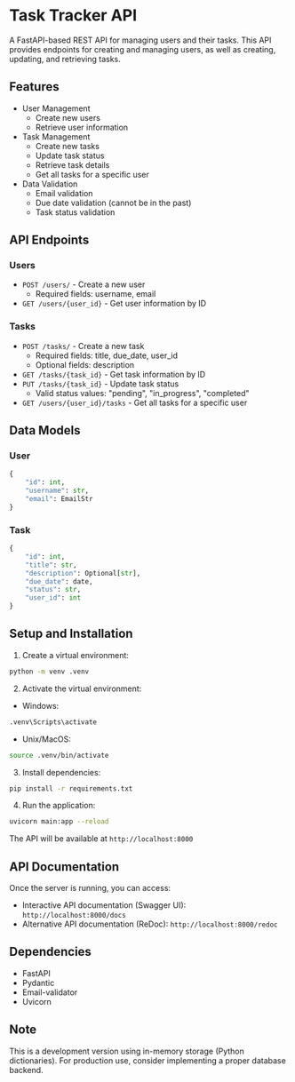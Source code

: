 # Task Tracker API

A FastAPI-based REST API for managing users and their tasks. This API provides endpoints for creating and managing users, as well as creating, updating, and retrieving tasks.

## Features

- User Management
  - Create new users
  - Retrieve user information
- Task Management
  - Create new tasks
  - Update task status
  - Retrieve task details
  - Get all tasks for a specific user
- Data Validation
  - Email validation
  - Due date validation (cannot be in the past)
  - Task status validation

## API Endpoints

### Users

- `POST /users/` - Create a new user
  - Required fields: username, email
- `GET /users/{user_id}` - Get user information by ID

### Tasks

- `POST /tasks/` - Create a new task
  - Required fields: title, due_date, user_id
  - Optional fields: description
- `GET /tasks/{task_id}` - Get task information by ID
- `PUT /tasks/{task_id}` - Update task status
  - Valid status values: "pending", "in_progress", "completed"
- `GET /users/{user_id}/tasks` - Get all tasks for a specific user

## Data Models

### User
```python
{
    "id": int,
    "username": str,
    "email": EmailStr
}
```

### Task
```python
{
    "id": int,
    "title": str,
    "description": Optional[str],
    "due_date": date,
    "status": str,
    "user_id": int
}
```

## Setup and Installation

1. Create a virtual environment:
```bash
python -m venv .venv
```

2. Activate the virtual environment:
- Windows:
```bash
.venv\Scripts\activate
```
- Unix/MacOS:
```bash
source .venv/bin/activate
```

3. Install dependencies:
```bash
pip install -r requirements.txt
```

4. Run the application:
```bash
uvicorn main:app --reload
```

The API will be available at `http://localhost:8000`

## API Documentation

Once the server is running, you can access:
- Interactive API documentation (Swagger UI): `http://localhost:8000/docs`
- Alternative API documentation (ReDoc): `http://localhost:8000/redoc`

## Dependencies

- FastAPI
- Pydantic
- Email-validator
- Uvicorn

## Note

This is a development version using in-memory storage (Python dictionaries). For production use, consider implementing a proper database backend.
